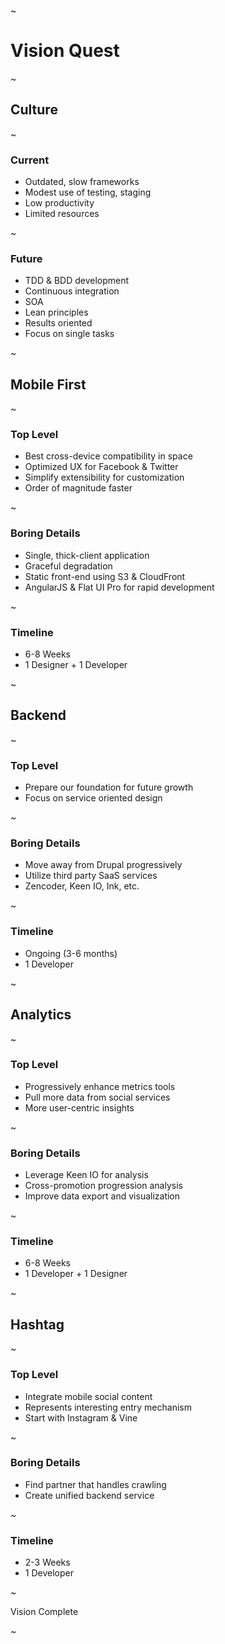 ~

# Vision Quest

~

## Culture

~

### Current

* Outdated, slow frameworks
* Modest use of testing, staging
* Low productivity
* Limited resources

~

### Future

* TDD & BDD development
* Continuous integration
* SOA
* Lean principles
* Results oriented
* Focus on single tasks

~

## Mobile First

~

### Top Level

* Best cross-device compatibility in space
* Optimized UX for Facebook & Twitter
* Simplify extensibility for customization
* Order of magnitude faster

~

### Boring Details

* Single, thick-client application
* Graceful degradation
* Static front-end using S3 & CloudFront
* AngularJS & Flat UI Pro for rapid development

~

### Timeline

* 6-8 Weeks
* 1 Designer + 1 Developer

~

## Backend

~

### Top Level

* Prepare our foundation for future growth
* Focus on service oriented design

~

### Boring Details

* Move away from Drupal progressively
* Utilize third party SaaS services
* Zencoder, Keen IO, Ink, etc.

~

### Timeline

* Ongoing (3-6 months)
* 1 Developer

~

## Analytics

~

### Top Level

* Progressively enhance metrics tools
* Pull more data from social services
* More user-centric insights

~

### Boring Details

* Leverage Keen IO for analysis
* Cross-promotion progression analysis
* Improve data export and visualization

~

### Timeline

* 6-8 Weeks
* 1 Developer + 1 Designer

~

## Hashtag

~

### Top Level

* Integrate mobile social content
* Represents interesting entry mechanism
* Start with Instagram & Vine

~

### Boring Details

* Find partner that handles crawling
* Create unified backend service

~

### Timeline

* 2-3 Weeks
* 1 Developer

~

Vision Complete

~